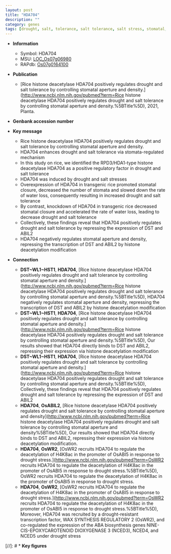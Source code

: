 ```yaml
---
layout: post
title: "HDA704"
description: ""
category: genes
tags: [drought, salt, tolerance, salt tolerance, salt stress, stomatal, stomata, water loss]
---
```


* **Information**  
    + Symbol: HDA704  
    + MSU: [LOC_Os07g06980](http://rice.uga.edu/cgi-bin/ORF_infopage.cgi?orf=LOC_Os07g06980)  
    + RAPdb: [Os07g0164100](http://rapdb.dna.affrc.go.jp/viewer/gbrowse_details/irgsp1?name=Os07g0164100)  

* **Publication**  
    + [Rice histone deacetylase HDA704 positively regulates drought and salt tolerance by controlling stomatal aperture and density.](http://www.ncbi.nlm.nih.gov/pubmed?term=Rice histone deacetylase HDA704 positively regulates drought and salt tolerance by controlling stomatal aperture and density.%5BTitle%5D), 2021, Planta.

* **Genbank accession number**  

* **Key message**  
    + Rice histone deacetylase HDA704 positively regulates drought and salt tolerance by controlling stomatal aperture and density.
    + HDA704 enhances drought and salt tolerance via stomata-regulated mechanism
    + In this study on rice, we identified the RPD3/HDA1-type histone deacetylase HDA704 as a positive regulatory factor in drought and salt tolerance
    + HDA704 was induced by drought and salt stresses
    + Overexpression of HDA704 in transgenic rice promoted stomatal closure, decreased the number of stomata and slowed down the rate of water loss, consequently resulting in increased drought and salt tolerance
    + By contrast, knockdown of HDA704 in transgenic rice decreased stomatal closure and accelerated the rate of water loss, leading to decrease drought and salt tolerance
    + Collectively, these findings reveal that HDA704 positively regulates drought and salt tolerance by repressing the expression of DST and ABIL2
    + HDA704 negatively regulates stomatal aperture and density, repressing the transcription of DST and ABIL2 by histone deacetylation modification

* **Connection**  
    + __DST~WL1~HST1__, __HDA704__, [Rice histone deacetylase HDA704 positively regulates drought and salt tolerance by controlling stomatal aperture and density.](http://www.ncbi.nlm.nih.gov/pubmed?term=Rice histone deacetylase HDA704 positively regulates drought and salt tolerance by controlling stomatal aperture and density.%5BTitle%5D),  HDA704 negatively regulates stomatal aperture and density, repressing the transcription of DST and ABIL2 by histone deacetylation modification
    + __DST~WL1~HST1__, __HDA704__, [Rice histone deacetylase HDA704 positively regulates drought and salt tolerance by controlling stomatal aperture and density.](http://www.ncbi.nlm.nih.gov/pubmed?term=Rice histone deacetylase HDA704 positively regulates drought and salt tolerance by controlling stomatal aperture and density.%5BTitle%5D),  Our results showed that HDA704 directly binds to DST and ABIL2, repressing their expression via histone deacetylation modification
    + __DST~WL1~HST1__, __HDA704__, [Rice histone deacetylase HDA704 positively regulates drought and salt tolerance by controlling stomatal aperture and density.](http://www.ncbi.nlm.nih.gov/pubmed?term=Rice histone deacetylase HDA704 positively regulates drought and salt tolerance by controlling stomatal aperture and density.%5BTitle%5D),  Collectively, these findings reveal that HDA704 positively regulates drought and salt tolerance by repressing the expression of DST and ABIL2
    + __HDA704__, __OsABIL2__, [Rice histone deacetylase HDA704 positively regulates drought and salt tolerance by controlling stomatal aperture and density](http://www.ncbi.nlm.nih.gov/pubmed?term=Rice histone deacetylase HDA704 positively regulates drought and salt tolerance by controlling stomatal aperture and density%5BTitle%5D), Our results showed that HDA704 directly binds to DST and ABIL2, repressing their expression via histone deacetylation modification.
    + __HDA704__, __OsWR2__, [OsWR2 recruits HDA704 to regulate the deacetylation of H4K8ac in the promoter of OsABI5 in response to drought stress.](http://www.ncbi.nlm.nih.gov/pubmed?term=OsWR2 recruits HDA704 to regulate the deacetylation of H4K8ac in the promoter of OsABI5 in response to drought stress.%5BTitle%5D), OsWR2 recruits HDA704 to regulate the deacetylation of H4K8ac in the promoter of OsABI5 in response to drought stress.
    + __HDA704__, __OsWR2__, [OsWR2 recruits HDA704 to regulate the deacetylation of H4K8ac in the promoter of OsABI5 in response to drought stress.](http://www.ncbi.nlm.nih.gov/pubmed?term=OsWR2 recruits HDA704 to regulate the deacetylation of H4K8ac in the promoter of OsABI5 in response to drought stress.%5BTitle%5D),  Moreover, HDA704 was recruited by a drought-resistant transcription factor, WAX SYNTHESIS REGULATORY 2 (OsWR2), and co-regulated the expression of the ABA biosynthesis genes NINE-CIS-EPOXYCAROTENOID DIOXYGENASE 3 (NCED3), NCED4, and NCED5 under drought stress

[//]: # * **Key figures**  


